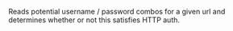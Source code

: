 Reads potential username / password combos for a given url and determines whether or not this satisfies HTTP auth.
